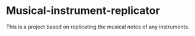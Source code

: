 # Musical-instrument-replicator
This is a project based on replicating the musical notes of any instruments.
